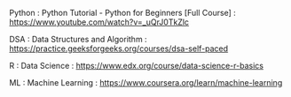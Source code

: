 Python : Python Tutorial - Python for Beginners [Full Course] : https://www.youtube.com/watch?v=_uQrJ0TkZlc

DSA : Data Structures and Algorithm : https://practice.geeksforgeeks.org/courses/dsa-self-paced

R : Data Science : https://www.edx.org/course/data-science-r-basics

ML : Machine Learning : https://www.coursera.org/learn/machine-learning


